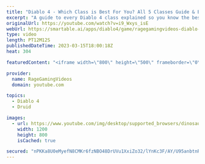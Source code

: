 ```yaml
---
title: "Diablo 4 - Which Class is Best For You? All 5 Classes Guide & Breakdown - Necromancer, Druid & More!"
excerpt: "A guide to every Diablo 4 class explained so you know the best one! Enjoy! Support us on Patreon: http://bit.ly/1FUac4S Hunters ..."
originalUrl: https://youtube.com/watch?v=i9_Wxys_isE
webUrl: https://smartable.ai/apps/diablo4/game/ragegamingvideos-diablo-4-which-class-is-best-for-you-all-5-classes-guide-breakdown-necromancer-druid-more/
type: video
length: PT12M12S
publishedDateTime: 2023-03-15T18:00:18Z
heat: 304

featuredContent: "<iframe width=\"800\" height=\"500\" frameborder=\"0\" src=\"https://www.youtube.com/embed/i9_Wxys_isE\" allow=\"accelerometer; autoplay; encrypted-media; gyroscope; picture-in-picture\" allowfullscreen></iframe>"

provider:
  name: RageGamingVideos
  domain: youtube.com

topics:
  - Diablo 4
  - Druid

images:
  - url: https://www.youtube.com/img/desktop/supported_browsers/dinosaur.png
    width: 1200
    height: 800
    isCached: true

secured: "nPKKa8U0eMyefN8CMKr6fzNBO48DrUVu1XxiZo32/lYnKc3F/AY/U95anbtnRHegqheR7JvdETMyNeJjsjmRVYo+CLJgRjvuC3OGwIMo1RzisFPYkzjzqUrS/fHGTkDYYgteQke+LBQln9Cms38XPOLiH51QIe6B8h1jTB78Zr5v0lPBNzYl4lTMIJX3tmWN91CvpTH0PEKnzUfApmKilNJojitR3c2K0hqRnmYnRwrz1MF4lJro8mxHYdeJTlPNiTrwGAP3BWGkKwdt7p04gZ2GgY914h5FpcO/igl0thi1RKSLmaU5ShaVLtMWvIqB9oCLcblHmzOy2KzFBhqySuGFRwfBfhL0+qCOmrrobvAHDNWlkCljvq/QnJsZ1b6+X6N/ccwxCQo/i2Eqf4mNoPoPMrcdNMnpxEskMlMcnds=;qfxxWxGPu0/ArQItitHsRQ=="
---
```


